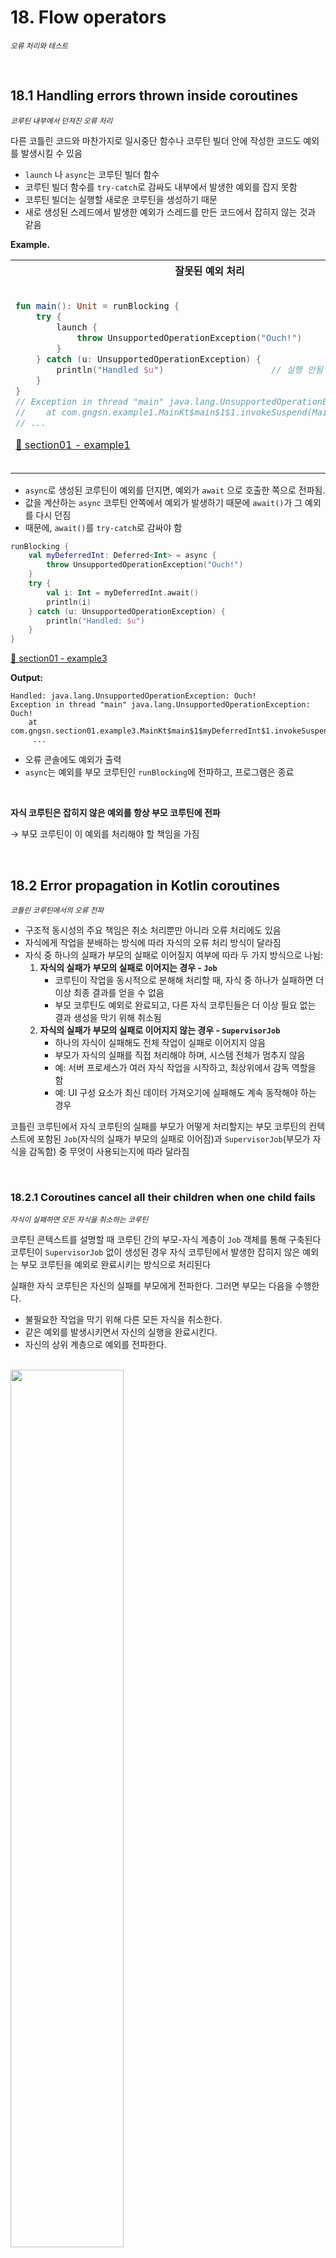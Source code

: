 # 18. Flow operators

<small><i>오류 처리와 테스트</i></small>

<br>

## 18.1 Handling errors thrown inside coroutines

<small><i>코루틴 내부에서 던져진 오류 처리</i></small>


다른 코틀린 코드와 마찬가지로 일시중단 함수나 코루틴 빌더 안에 작성한 코드도 예외를 발생시킬 수 있음 

- `launch` 나 `async`는 코루틴 빌더 함수
- 코루틴 빌더 함수를 `try-catch`로 감싸도 내부에서 발생한 예외를 잡지 못함
- 코루틴 빌더는 실행할 새로운 코루틴을 생성하기 때문
- 새로 생성된 스레드에서 발생한 예외가 스레드를 만든 코드에서 잡히지 않는 것과 같음


**Example.**


<table>
<tr>
    <th>잘못된 예외 처리</th>
    <th>올바른 예외 처리</th>
</tr>
<tr><td>

```kotlin
fun main(): Unit = runBlocking {
    try {
        launch {
            throw UnsupportedOperationException("Ouch!")
        }
    } catch (u: UnsupportedOperationException) {
        println("Handled $u")                     // 실행 안됨
    }
}
// Exception in thread "main" java.lang.UnsupportedOperationException: Ouch!
//    at com.gngsn.example1.MainKt$main$1$1.invokeSuspend(Main.kt:9)
// ...
```

[🔗 section01 - example1](https://github.com/gngsn/deepdive/blob/main/books/kotlin-in-action/chapter18/demo/src/main/kotlin/com/gngsn/section01/example1/Main.kt)


</td>
<td>

올바른 예외 처리 → `launch`에 전달되는 람다 블록 안에 `try-catch` 블록을 넣어야 함

```kotlin
fun main(): Unit = runBlocking {
    launch {
        try {
            throw UnsupportedOperationException("Ouch!")
        } catch (u: UnsupportedOperationException) {
            println("Handled $u")
        }
    }
}
// Handled java.lang.UnsupportedOperationException: Ouch!
```

[🔗 section01 - example2](https://github.com/gngsn/deepdive/blob/main/books/kotlin-in-action/chapter18/demo/src/main/kotlin/com/gngsn/section01/example2/Main.kt)

</td>
</table>

- `async`로 생성된 코루틴이 예외를 던지면, 예외가 `await` 으로 호출한 쪽으로 전파됨.
- 값을 계산하는 `async` 코루틴 안쪽에서 예외가 발생하기 때문에 `await()`가 그 예외를 다시 던짐
- 때문에, `await()`를 `try-catch`로 감싸야 함

```kotlin
runBlocking {
    val myDeferredInt: Deferred<Int> = async {
        throw UnsupportedOperationException("Ouch!")
    }
    try {
        val i: Int = myDeferredInt.await()
        println(i)
    } catch (u: UnsupportedOperationException) {
        println("Handled: $u")
    }
}
```

[🔗 section01 - example3](https://github.com/gngsn/deepdive/blob/main/books/kotlin-in-action/chapter18/demo/src/main/kotlin/com/gngsn/section01/example3/Main.kt)

**Output:**

```
Handled: java.lang.UnsupportedOperationException: Ouch!
Exception in thread "main" java.lang.UnsupportedOperationException: Ouch!
	at com.gngsn.section01.example3.MainKt$main$1$myDeferredInt$1.invokeSuspend(Main.kt:9)
     ...
```

- 오류 콘솔에도 예외가 출력
- `async`는 예외를 부모 코루틴인 `runBlocking`에 전파하고, 프로그램은 종료

<br>

**자식 코루틴은 잡히지 않은 예외를 항상 부모 코루틴에 전파**

→ 부모 코루틴이 이 예외를 처리해야 할 책임을 가짐

<br>

## 18.2 Error propagation in Kotlin coroutines

<small><i>코틀린 코루틴에서의 오류 전파</i></small>
- 구조적 동시성의 주요 책임은 취소 처리뿐만 아니라 오류 처리에도 있음
- 자식에게 작업을 분배하는 방식에 따라 자식의 오류 처리 방식이 달라짐
- 자식 중 하나의 실패가 부모의 실패로 이어질지 여부에 따라 두 가지 방식으로 나뉨:
    1. **자식의 실패가 부모의 실패로 이어지는 경우 - `Job`**
        - 코루틴이 작업을 동시적으로 분해해 처리할 때, 자식 중 하나가 실패하면 더 이상 최종 결과를 얻을 수 없음
        - 부모 코루틴도 예외로 완료되고, 다른 자식 코루틴들은 더 이상 필요 없는 결과 생성을 막기 위해 취소됨
    2. **자식의 실패가 부모의 실패로 이어지지 않는 경우 - `SupervisorJob`**
        - 하나의 자식이 실패해도 전체 작업이 실패로 이어지지 않음
        - 부모가 자식의 실패를 직접 처리해야 하며, 시스템 전체가 멈추지 않음
        - 예: 서버 프로세스가 여러 자식 작업을 시작하고, 최상위에서 감독 역할을 함
        - 예: UI 구성 요소가 최신 데이터 가져오기에 실패해도 계속 동작해야 하는 경우


코틀린 코루틴에서 자식 코루틴의 실패를 부모가 어떻게 처리할지는 
부모 코루틴의 컨텍스트에 포함된 `Job`(자식의 실패가 부모의 실패로 이어짐)과 `SupervisorJob`(부모가 자식을 감독함) 중 무엇이 사용되는지에 따라 달라짐

<br>

### 18.2.1 Coroutines cancel all their children when one child fails

<small><i>자식이 실패하면 모든 자식을 취소하는 코루틴</i></small>

코루틴 콘텍스트를 설명할 때 코루틴 간의 부모-자식 계층이 `Job` 객체를 통해 구축된다
코루틴이 `SupervisorJob` 없이 생성된 경우 자식 코루틴에서 발생한 잡히지 않은 예외는 부모 코루틴을 예외로 완료시키는 방식으로 처리된다

실패한 자식 코루틴은 자신의 실패를 부모에게 전파한다. 
그러면 부모는 다음을 수행한다.

- 불필요한 작업을 막기 위해 다른 모든 자식을 취소한다. 
- 같은 예외를 발생시키면서 자신의 실행을 완료시킨다.
- 자신의 상위 계층으로 예외를 전파한다.

<br><img src="./img/figure18-1.png" width="60%">

- 자식 코루틴이 잡히지 않는 예외로 실패하면 부모에게 통지
- 다시 부모는 형제 코루틴들을 모두 취소하고 예외를 코루틴 계층의 상위로 전달

<br>

> [!NOTE]
>
> 모든 '형제' 작업을 취소하는 기능은 코틀린 코루틴의 큰 장점임
> 
> 보통 언어 레벨에서 제공되지 않고, 프로그래머가 직접 구현해야 함 

<br>

같은 스코프 안에서 동시성 계산을 함께 수행하고 공통의 결과를 반환하는 코루틴 그룹에게 아주 유용
- 스코프 내의 하나의 코루틴이 잡을 수 없는 예외로 인해 실패한다는 건, 공통의 결과를 계산할 방법이 더 이상 없음
- 다른 형제 코루틴이 불필요해진 작업을 계속 수행하거나 자원을 계속 잡고 있는 것을 막기 위해 이들을 취소함

- 불필요한 작업을 피하고 자원을 해제하게 됨


**Example.**

```kotlin
runBlocking {
    // 첫번째 코루틴: Heartbeat 역할의 코루틴. 단순히 루프 돌면서 메시지 출력
    launch {
        try {
            while (true) {
                println("Heartbeat!")
                delay(500.milliseconds)
            }
        } catch (e: Exception) {
            println("Heartbeat terminated: $e")
            throw e
        }
    }
    // 두번째 코루틴: 1초 후 예외를 던짐. 이때, 예외를 잡아내지는 않음
    launch {
        delay(1.seconds)
        throw UnsupportedOperationException("Ow!")
    }
}
```

[🔗 section02 - example1](https://github.com/gngsn/deepdive/blob/main/books/kotlin-in-action/chapter18/demo/src/main/kotlin/com/gngsn/section02/example1/Main.kt)


**Output:**

```
Heartbeat!
Heartbeat!
Heartbeat!
Heartbeat terminated: kotlinx.coroutines.JobCancellationException: Parent job is Cancelling; job=BlockingCoroutine{Cancelling}@b065c63
Exception in thread "main" java.lang.UnsupportedOperationException: Ow!
	at com.gngsn.section02.example1.MainKt$main$1$2.invokeSuspend(Main.kt:25)
    ...
```

<br>

- 기본적으로, 모든 코루틴 빌더 <sub>예제의 `runBlocking`</sub>는 일반적인, 비감독<sup>nonsupervisor</sup> 코루틴을 생성
  - 때문에 하나의 코루틴이 잡히지 않은 예외로 종료되면, 다른 자식 코루틴들도 취소됨
- 오류 전파 동작은 모든 코루틴에게도 적용 
  - 예를 들어, launch로 시작된 코루틴 뿐만 아니라 `async`로 시작된 코루틴도 동일하게 동작

<br>

### 18.2.2 Structured concurrency only affects exceptions thrown across coroutine boundaries

<small><i>구조적 동시성은 코루틴 경계를 넘어 던져진 예외에만 영향을 미침</i></small>

- 형제 코루틴 취소와 예외 전파는 코루틴 스코프를 넘는 예외에만 적용됨
- 스코프를 넘는 예외를 던지지 않으면 형제 코루틴이 취소되지 않음
- 코루틴 내부의 `try-catch` 블록은 정상적으로 예외를 처리함
- 처리되지 않은 예외가 코루틴 계층 위로 전파되면 형제 코루틴도 취소됨
  - → 구조적 동시성 패러다임을 강제하는 데 도움
- 단, 처리되지 않은 예외 하나로 전체 애플리케이션이 종료되면 안 됨

<br>

### 18.2.3 Supervisors prevent parents and siblings from being cancelled

<small><i>슈퍼바이저는 부모와 형제의 취소를 방지함</i></small>


**슈퍼바이저 특징**

- 일반적인 `Job`과 달리, 자식의 실패를 부모에게 전파하지 않음
- 자식 코루틴이 실패해도 부모와 다른 자식 코루틴이 계속 실행됨
- 슈퍼바이저는 코루틴 계층의 최상위에서 자주 사용됨

<br><img src="./img/figure18-2.png" width="60%">


**`SupervisorJob`**

- 슈퍼바이저를 사용하려면 코루틴에 `SupervisorJob`을 연결해야 함
- `SupervisorJob`은 예외를 부모에게 전파하지 않고, 다른 자식 작업의 실패에도 영향을 받지 않음.
- 슈퍼바이저도 구조적 동시성에 참여하며, 취소될 수 있고 취소 예외는 정상적으로 전파됨.
- 슈퍼바이저의 동작을 확인하려면 `SupervisorScope` 함수를 사용해 스코프를 만들 수 있음.
- `SupervisorScope`는 자식 코루틴 중 하나가 실패해도 형제 코루틴이 종료되지 않음.
  - 부모와 형제 코루틴은 계속 작동하며, 예외는 더 이상 전파되지 않음.


하트 비트 코루틴이 계속 실행되도록 하려면 `launch` 호출을 `SupervisorScope`로 감싸면 됨.


**Example.**

```kotlin
import kotlinx.coroutines.*
import kotlin.time.Duration.Companion.milliseconds
import kotlin.time.Duration.Companion.seconds
 
fun main(): Unit = runBlocking {
    // 첫번째 코루틴: Heartbeat 역할의 코루틴. 단순히 루프 돌면서 메시지 출력
    launch {
        try {
            while (true) {
                println("Heartbeat!")
                delay(500.milliseconds)
            }
        } catch (e: Exception) {
            println("Heartbeat terminated: $e")
            throw e
        }
    }
    // 두번째 코루틴: 1초 후 예외를 던짐. 이때, 예외를 잡아내지는 않음
    launch {
        delay(1.seconds)
        throw UnsupportedOperationException("Ow!")
    }
}
```

**Output:**

```
Heartbeat!
Heartbeat!
Heartbeat terminated: kotlinx.coroutines.JobCancellationException: Parent job is Cancelling; job=BlockingCoroutine{Cancelling}@1517365b
Exception in thread "main" java.lang.UnsupportedOperationException: Ow!
```

<br><img src="./img/figure18-additional.png" alt="https://stackoverflow.com/questions/60899369/kotlin-coroutines-job-hierarchy-explanation" />


- 예외 이후에도 계속 실행되는 이유: `SupervisorJob`이 자식 코루틴에서 발생한 예외를 전체에 전파하지 않기 때문
- 코루틴 프레임워크는 종종 슈퍼바이저 역할의 코루틴 스코프를 기본 제공
- 케이토의 Application 스코프는 개별 요청보다 오래 실행되는 코루틴을 시작할 때 사용할 수 있음
  - 이 코루틴은 애플리케이션이 실행되는 동안 계속 살아있을 수 있음
- Application 스코프는 슈퍼바이저 역할을 하며, 한 코루틴에서 예외가 발생해도 전체 애플리케이션이 중단되지 않음
- 케이토의 `PipelineContext`는 요청 핸들러와 같은 수명의 코루틴을 관리함
- `PipelineContext` 내 여러 코루틴이 함께 요청에 대한 응답을 계산함
- 한 코루틴이 예외로 실패하면 관련된 다른 코루틴도 함께 취소됨
- 슈퍼바이저는 주로 애플리케이션 전체 수명이나 UI 표시 시간 등 오랫동안 실행되는 부분에 사용됨
- 세부 작업 함수에서는 슈퍼바이저를 잘 사용하지 않으며, 이는 오류 전파 시 불필요한 작업 취소가 바람직하기 때문

<br>

## 18.3 `CoroutineExceptionHandler`: The last resort for processing exceptions

<small><i>`CoroutineExceptionHandler`: 예외 처리를 위한 마지막 수단</i></small>


- 자식 코루틴에서 처리되지 않은 예외는 부모 코루틴으로 전파됨
- 이때, 예외가 슈퍼바이저나 계층의 최상위 루트 코루틴에 도달하면 더 이상 전파되지 않음
  - 이 시점에서 예외는 `CoroutineExceptionHandler`에 전달됨
  - `CoroutineExceptionHandler`는 코루틴 콘텍스트의 일부
- 콘텍스트에 예외 핸들러가 없으면 예외는 시스템 전역 예외 핸들러로 이동

- 순수 JVM과 안드로이드 프로젝트의 시스템 전역 예외 핸들러는 다름
  - JVM에서는 예외 스택트레이스를 콘솔에 출력하고, 안드로이드에서는 앱을 종료시킴
- `CoroutineExceptionHandler`를 코루틴 콘텍스트에 추가하면 예외 처리 동작을 커스텀할 수 있음
- 코틀린 프레임워크는 자체적으로 코루틴 예외 핸들러를 제공할 수 있음


**Example.**

```kotlin
val exceptionHandler = CoroutineExceptionHandler { context, exception ->
    println("[ERROR] $exception")
}
```

`CoroutineExceptionHandler`를 코루틴 콘텍스트의 원소로 추가할 수 있음


**Example:**

```kotlin
class ComponentWithScope(dispatcher: CoroutineDispatcher = Dispatchers.Default) {
    private val exceptionHandler = CoroutineExceptionHandler { _, e ->
       println("[ERROR] ${e.message}")
    }
 
    private val scope = CoroutineScope(
        // SupervisorJob(): 자식의 실패가 부모의 실패로 이어지지 않도록 함
        // exceptionHandler: 사용자 정의 예외 핸들러를 코루틴 콘텍스트의 요소로 지정
        SupervisorJob() + dispatcher + exceptionHandler
    )
 
    fun action() = scope.launch {
        // 예외를 던지는 코루틴
        throw UnsupportedOperationException("Ouch!")
    }
}
```
 
**Usage:**
 
```kotlin
fun main() = runBlocking {
    val supervisor = ComponentWithScope()
    supervisor.action()
    delay(1.seconds)            
}

// [ERROR] Ouch!     ← 예외가 커스텀 예외 핸들러에 의해 처리
```

- 슈퍼바이저의 직접적인 자식 코루틴은 커스텀 예외 핸들러나 디폴트 핸들러에 예외를 직접 전달해 처리
- 코루틴 예외 핸들러는 계층의 최상위 코루틴이 `launch` 빌더로 시작된 경우에만 호출됨
- 코루틴은 처리되지 않은 예외를 부모에게 위임하며, 이 위임은 계층의 최상위까지 계속됨
- 루트 코루틴이 아닌 코루틴의 콘텍스트에 설치된 핸들러는 사용되지 않음
  - 즉, 중간에 있는 `CoroutineExceptionHandler` 같은 건 존재하지 않음
- `GlobalScope.launch`로 루트 코루틴을 생성하고 커스텀 예외 핸들러를 콘텍스트에 제공할 수 있음
- 중간 예외 핸들러를 `launch` 코루틴에 제공해도, 계층 최상위의 핸들러만 실행되고 중간 핸들러는 사용되지 않음

<br>

```kotlin
private val topLevelHandler = CoroutineExceptionHandler { _, e ->
    println("[TOP] ${e.message}")
}
 
private val intermediateHandler = CoroutineExceptionHandler { _, e ->
    println("[INTERMEDIATE] ${e.message}")
}
 
@OptIn(DelicateCoroutinesApi::class)    // 미묘한 API를 명시적으로 사용하게 한다
fun main() {
    GlobalScope.launch(topLevelHandler) {
        launch(intermediateHandler) {
            throw UnsupportedOperationException("Ouch!")
        }
    }
    Thread.sleep(1000)
}
// [TOP] Ouch!
```

- 예외가 여전히 부모 코루틴에게 전파될 수 있기 때문

<br><img src="./img/figure18-3.png" width="60%"><br>

- 중간의 `launch` 호출에 코루틴 예외 핸들러가 있음에도 루트 코루틴이 아니기 때문에 예외가 계속해서 코루틴 계층을 따라 전파됨
- 그 결과 최상위 코루틴인 `GlobalScope.launch`의 예외 핸들러만 호출됨

<br>

### 18.3.1 Differences when using `CoroutineExceptionHandler` with `launch` or `async`

<small><i>`CoroutineExceptionHandler`를 `launch`와 `async`에 적용할 때의 차이점</i></small>



`coroutineExceptionHandler`(기본 핸들러든 커스텀 핸들러든)를 살펴볼 때 예외 핸들러는 계층의 최상위 코루틴이 `launch`로 생성된 경우에만 호출된다는 점에 유의해야 함
최상위 코루틴이 `async`로 생성된 경우에는 `CoroutineExceptionHandler`가 호출되지 않는다는 뜻


```kotlin
import kotlinx.coroutines.*
import kotlin.time.Duration.Companion.seconds
 
class ComponentWithScope(dispatcher: CoroutineDispatcher = 
  Dispatchers.Default) {
    private val exceptionHandler = CoroutineExceptionHandler { _, e ->
        println("[ERROR] ${e.message}")
    }
 
    private val scope = CoroutineScope(SupervisorJob() + dispatcher + 
    ➥ exceptionHandler)
 
    fun action() = scope.launch {
        async {
            throw UnsupportedOperationException("Ouch!")
        }
    }
}
 
fun main() = runBlocking {
    val supervisor = ComponentWithScope()
    supervisor.action()
    delay(1.seconds)
}
 
// [ERROR] Ouch!
```


바깥의 코루틴 (최상위 코루틴)을 `async`로 시작하도록 구현을 변경하면 코루틴 예외 핸들러가 호출되지 않는 것 을 확인할 수 있음

```kotlin
import kotlinx.coroutines.*
import kotlin.time.Duration.Companion.seconds
 
class ComponentWithScope(dispatcher: CoroutineDispatcher = 
  Dispatchers.Default) {
    private val exceptionHandler = CoroutineExceptionHandler { _, e ->
        println("[ERROR] ${e.message}")
    }
 
 
    private val scope = CoroutineScope(SupervisorJob() + dispatcher + 
      exceptionHandler)
 
 
    fun action() = scope.async {     ❶
        launch {
            throw UnsupportedOperationException("Ouch!")
        }
    }
}

fun main() = runBlocking {
    val supervisor = ComponentWithScope()
    supervisor.action()
    delay(1.seconds)
}
// No output is printed
```

- 최상위 `async` 코루틴의 예외는 `await()`를 호출하는 소비자가 처리
- 코루틴 예외 핸들러는 이 예외를 무시할 수 있음
- 소비자는 await를 `try-catch`로 감싸 예외를 처리할 수 있음
- `try-catch`는 코루틴 취소에는 영향을 주지 않음
- `Scope`에 `SupervisorJob`이 없으면, 처리되지 않은 예외가 다른 자식 코루틴도 모두 취소시킴

<br>

## 18.4 Handling errors in flows

<small><i>플로우에서 예외 처리</i></small>

플로우도 예외를 던질 수 있음

<br>

**Example.**

```kotlin
import kotlinx.coroutines.*
import kotlinx.coroutines.flow.*
 
class UnhappyFlowException: Exception()
 
// 플로우를 수집하면 5개의 원소 (0부터 4)가 배출된 다음에 UnhappyFlowException 예외가 발생
val exceptionalFlow = flow {
    repeat(5) { number ->
        emit(number)
    }
    throw UnhappyFlowException()
}
```

- 일반적으로 플로우의 일부분에 예외가 발생하면 `collect`에서 예외가 던져짐
  - e.g. 플로우가 생성되거나 변환되거나 수집되는 중간에 예외 발생 시
- 즉, `collect` 호출을 `try-catch` 블록으로 감싸면 예상대로 동작한다는 의미

```kotlin
fun main() = runBlocking {
    val transformedFlow = exceptionalFlow.map {
        it * 2
    }
    try {
        transformedFlow.collect {
            print("$it ")
        }
    } catch (u: UnhappyFlowException) {
        println("\nHandled: $u")
    }
}
```

**Output:**

```
0 2 4 6 8
Handled: UnhappyFlowException
```

<br>

### 18.4.1 Processing upstream exceptions with the catch operator

<small><i>`catch` 연산자로 업스트림 예외 처리</i></small>

복잡하고 긴 플로우 파이프라인을 구축할 때는 catch 연산자를 사용하는 쪽이 더 편리

**`catch` 연산자?**
- `catch`는 플로우에서 발생한 예외를 처리할 수 있는 중간 연산자
- 이 함수에 연결된 람다 안에서 플로우에 발생한 예외에 접근할 수 있음
- **예외**는 **람다의 파라미터로 전달**
  - 암시적 기본 이름 = `it`


**⚠️ Things to Watch Out For**
- `catch` 연산자는 취소 예외를 자동으로 인식하기 때문에, 취소가 발생한 경우에는 `catch` 블록이 호출되지 않음
- `catch`는 스스로 값을 방출할 수도 있기 때문에, 예외를 오류 값으로 변환해 다운스트림 플로우에서 소비할 수도 있음

**Example.** `catch` 연산자를 써서 예외 발생 시 기본 값 방출

```
runBlocking {
    exceptionalFlow
        .catch { cause ->
            println("\nHandled: $cause")
            emit(-1)
        }
        .collect {
            print("$it ")
        }
}
```

**Output:**

```
0 1 2 3 4
Handled: UnhappyFlowException
-1
```

- `catch` 연산자는 오직 업스트림에 대해서만 동작
  - ⚠️ 플로우 처리 예외는 파이프라인의 앞쪽 예외들만 잡음
- 

```kotlin
runBlocking {
    exceptionalFlow
        .map {
            it + 1
        }
        .catch { cause ->
            println("\nHandled $cause")
        }
        .onEach {       // `catch` 호출 다음에 위치한 `onEach` 람다에서 발생한 예외는 잡히지 않음
            throw UnhappyFlowException()
        }
        .collect()
}
```

**Output:**

```
Exception in thread "main" UnhappyFlowException
```

<br><img src="./img/figure18-4.png" /><br><br>

> [!NOTE]
> - `collect` 람다 안에서 발생한 예외를 처리하려면 `collect` 호출을 `try-catch` 블록으로 감싸면 됨
> - 그 대신 `onEach`, `catch`, `collect` 사슬을 모두 사용하지 않고 로직을 재작성할 수도 있음
> - 여기서 중요한 점은, 예외가 발생할 수 있는 지점 다음에 `catch` 연산자가 위치해야 한다는 것
> - `catch` 연산자는 업스트림에서 발생한 예외만 처리하므로, 예외를 `catch` 블록에서 다시 던져서 다운스트림에 있는 다른 `catch` 연산자에서 처리하게 하는 것도 완전히 올바른 코드

<br><br>

### 18.4.2 Retry the collection of a flow if predicate is true: The `retry` operator

<small><i>술어가 참일 때 플로우의 수집 재시도: `retry` 연산자</i></small>

- 플로우 처리 중 예외가 발생했을 때 작업을 재시도할 수 있음
- 예외를 처리하고 `Boolean` 값을 반환하는 람다를 사용할 수 있음
  1. 람다에서 `true`를 반환 시
  2. 지정한 최대 재시도 횟수만큼 재시도가 시작
  3. (재시도) 업스트림의 플로우가 처음부터 다시 수집되면서 모든 중간 연산이 재실행
- 재시도할 때는 업스트림 연산자가 **모두 다시 실행**된다는 점 명심
  - 작업이 멱등성을 갖는지 확인 필요


<br />

**Example.** 불안정한 플로우 수집을 재시도하기

```kotlin
import kotlinx.coroutines.flow.*
import kotlinx.coroutines.*
import kotlin.random.Random
 
class CommunicationException : Exception("Communication failed!")
 
val unreliableFlow = flow {
    println("Starting the flow!")
    repeat(10) { number ->
        if (Random.nextDouble() < 0.1) throw CommunicationException()
        emit(number)
    }
}
 
fun main() = runBlocking {
    unreliableFlow
        .retry(5) { cause ->
            println("\nHandled: $cause")
            cause is CommunicationException
        }
        .collect { number ->
            print("$number ")
        }
}
```

<br>

### 18.5 Testing coroutines and flows

<small><i>코루틴과 플로우 테스트</i></small>

코틀린 코루틴을 사용하는 코드를 위한 테스트도 일반적인 테스트와 마찬가지로 작동

테스트 메서드에서 코루틴을 사용하려면 `runTest` 코루틴 빌더를 사용

`runBlocking` 빌더 함수는 일반 코틀린 코드와 동시성 코틀린 코드 사이에 다리를 놓는 역할을 하기 때문에, 일시 중단 함수나 코루틴, 플로우를 사용하는 코드를 테스트할 때도 이를 쓸 수 있음.

그렇지만 이 접근 방식에는 단점이 있음
`runBlocking`을 사용하면 테스트가 실시간으로 실행됨.

이는 코드에 delay가 지정된 경우, 결과가 계산되기 전에 시간 지연이 전부 실행된다는 뜻.

예시:

500ms마다 한 번씩 센서를 질의하는 장치

사용자 입력 후 몇 백 ms 이후 검색하는 시스템

각각의 요청을 시뮬레이션할 때마다 몇 백 밀리초가 걸림.

<br>

### 18.5.1 Making tests using coroutines fast: Virtual time and the test dispatcher

<small><i>코루틴을 사용하는 테스트를 빠르게 만들기: 가상 시간과 테스트 디스패처</i></small>

코틀린 코루틴은 가상 시간을 사용해 테스트 실행을 빠르게 진행할 수 있음

```kotlin
class PlaygroundTest {
    @Test
    fun testDelay() = runTest {
        val startTime = System.currentTimeMillis()
        delay(20.seconds)       // 20초 delay를 선언해도, 테스트는 즉시 실행됨. 몇 밀리초 만에 완료
        println(System.currentTimeMillis() - startTime)
   // 11
    }
}
```

<br><br>

> [!NOTE]
> 
> 인위적인 지연 시간이 자동 진행되기 때문에 `runTest`는 기본적으로 타임아웃을 60초로 지정함 (실제 시간).
> 
> 혹은, `runTest`를 호출할 때, `timeout` 파라미터를 지정해서 할 수 있음.

<br><br>

- `runBlocking`과 마찬가지로 `runTest`의 디스패처는 단일 스레드

- 기본적으로 모든 자식 코루틴은 동시에 실행되며 테스트 코드와 병렬로 실행되지 않음

- 단일 스레드 디스패처를 공유하는 경우 다른 코루틴이 코드를 실행하려면 코드가 일시 중단 지점을 제공해야 함 → `runTest`도 동일

- `runTest` 본문에 일시 중단 지점이 없기 때문에 다음 테스트의 단언문은 실패

- `launch`로 시작한 코루틴이 단언문이 실행되기 전에 실행되게 할 수 있는 방법이 없기 때문


```kotlin
@Test
fun testDelay() = runTest {
    var x = 0
    launch {
        x++
    }
    launch {
        x++
    }
    assertEquals(2, x)
}
```

<br><br>

가상 디스패처의 현재 시간이 궁금하면 `currentTime` 속성을 사용할 수 있음

```kotlin
@OptIn(ExperimentalCoroutinesApi::class)
@Test
fun testDelay() = runTest {
    var x = 0
    launch {
        delay(500.milliseconds)
        x++
    }
    launch {
        delay(1.second)
        x++
    }
    println(currentTime) // 0
 
    delay(600.milliseconds)
    assertEquals(1, x)
    println(currentTime) // 600
 
    delay(500.milliseconds)
    assertEquals(2, x)
    println(currentTime) // 1100
}
```

- `runTest` 빌더함수의 블록 안에서는 `TestScope`라는 특수한 스코프에 접근할 수 있으며, 이 스코프는 `TestCoroutineScheduler` 기능을 사용할 수 있게 해줌
  - **`runCurrent`**: 현재 실행하게 예약된 코루틴을 실행
    - 즉시 실행할 새 코루틴이 예약되면 직접 실행됨
  - **`advanceUntilIdle`**: 예약된 모든 코루틴을 실행
    - 미래의 어느 시점에 실행하도록 예약된 코루틴까지 실행하려면 `advanceUntilIdle` 함수 사용


```kotlin
@OptIn(ExperimentalCoroutinesApi::class)
@Test
fun testDelay() = runTest {
    var x = 0
    launch {
        x++
        launch {
            x++
        }
    }
    launch {
        delay(200.milliseconds)
        x++
    }
    runCurrent()
    assertEquals(2, x)
    advanceUntilIdle()
    assertEquals(3, x)
}
```


> [!NOTE]
>  `Dispatchers.Default` 같은 다른 디스패처는 `TestCoroutineScheduler`에 대해 아무런 정보를 갖고 있지 않기 때문에 가상 시간 메커니즘의 영향을 받지 않음. 
> 
> 명시적으로 테스트 디스패처가 아닌 일반 디스패처에서 시작된 코루틴은 항상 지연을 전부 기다려야 함
> 
> 따라서 테스트를 더 빠르게 만들려면 디스패처를 변경할 수 있게 코드를 설계하는 것이 바람직
> 
> e.g. 디스패처를 파라미터로 받음


<br>

### 18.5.2 Testing flows with Turbine

<small><i>터빈으로 플로우 테스트</i></small>

`toList`를 호출해서 유한한 플로우의 모든 원소를 먼저 컬렉션에 수집한 다음, 기대한 모든 원소가 실제로 결과 컬렉션에 있는지 확인할 수 있음


```kotlin
val myFlow = flow {
    emit(1)
    emit(2)
    emit(3)
}
 
@Test
fun doTest() = runTest {
    val results = myFlow.toList()
    assertEquals(3, results.size)
}
```

더 복잡하며 무한한 플로우나 더 까다로운 불변성을 다뤄야할 수도 있음

→ 터빈<sup>Turbine</sup> 라이브러리를 통해 이런 경우를 지원할 수 있음

**터빈<sup>Turbine</sup>**
- 서드 파티라이브러리
- 하지만, 보통 플로우 기반 API 테스트에 필수 라이브러리로 간주
- [🔗 참고 - CashApp Turbine](https://github.com/cashapp/turbine)
- 핵심 기능은 플로우의 `test` 확장 함수
- `test` 함수는 새 코루틴을 실행하며 내부적으로 플로우를 수집
- `test`의 람다에서 `awaitItem`, `awaitComplete`, `awaitError` 함수를 테스트 프레임워크의 일반 단언문과 함께 사용해서 플로우에 대한 불변조건을 지정하고 검증할 수 있음
- 플로우가 방출한 모든 원소가 테스트에 의해 소비되도록 보장


```kotlin
@Test
fun doTest() = runTest {
    val results = myFlow.test {
        assertEquals(1, awaitItem())
        assertEquals(2, awaitItem())
        assertEquals(3, awaitItem())
        awaitComplete()
    }
}
```

- 여러 플로우를 결합해 테스트하는 기능 제공
- 테스트를 위해 시스템 일부를 대체할 수 있는 독립적인 Turbine 객체를 만드는 기능도 제공

<br/>

## Summary

- 한 코루틴 내부의 예외는 일반 코드처럼 처리 가능함
  - 코루틴 경계를 넘는 예외는 특별한 주의가 필요
- 처리되지 않은 예외 발생 시, 부모와 형제 코루틴이 모두 취소되는 구조적 동시성 적용
- `supervisorScope`와 `SupervisorJob`은 자식 중 하나가 실패해도 **나머지를 취소하지 않음**. 
  - 예외 전파를 막는 역할을 함
- `await`는 `async` 코루틴의 **예외를 다시 던지는 동작**을 함
- 슈퍼바이저는 장기 실행되는 애플리케이션 영역에서 자주 사용됨
  - 프레임워크에 내장된 부품으로 제공되는 경우도 있음
- **처리되지 않은 예외는 슈퍼바이저 또는 최상위 코루틴까지 전파**됨
  - 이후 `CoroutineExceptionHandler`로 전달되는 흐름을 가짐
  - 예외 핸들러가 없으면 시스템의 전역 예외 핸들러로 전달됨
- JVM은 예외를 콘솔에 기록하고, 안드로이드는 앱을 종료시키는 차이점이 있음
- `CoroutineExceptionHandler`는 예외를 잡지는 못하지만, 예외 기록 방식을 커스터마이징하는 마지막 수단임. 
  - 계층의 최상단에 있는 **루트 코루틴의 컨텍스트에 위치**함


